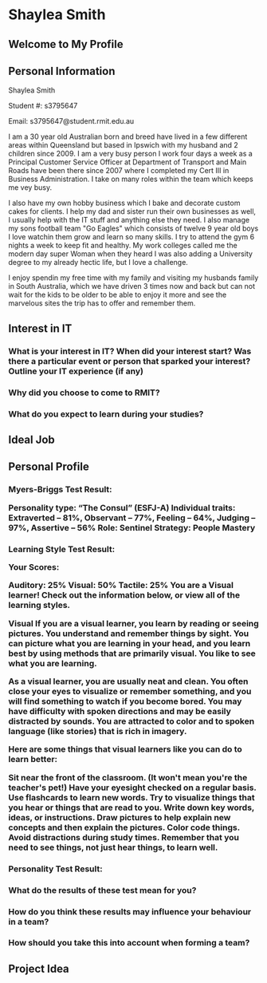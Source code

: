 # Shaylea Smith
<h2> Welcome to My Profile

<h2> Personal Information </h2>

<p> Shaylea Smith </p>
<p> Student #: s3795647 </p>
<p> Email: s3795647@student.rmit.edu.au </p>

<p> I am a 30 year old Australian born and breed have lived in a few different areas within Queensland but based in Ipswich with my husband and 2 children since 2009. I am a very busy person I work four days a week as a Principal Customer Service Officer at Department of Transport and Main Roads have been there since 2007 where I completed my Cert III in Business Administration. I take on many roles within the team which keeps me vey busy. </p>

<p> I also have my own hobby business which I bake and decorate custom cakes for clients. I help my dad and sister run their own businesses as well, I usually help with the IT stuff and anything else they need. I also manage my sons football team "Go Eagles" which consists of twelve 9 year old boys I love watchin them grow and learn so many skills. I try to attend the gym 6 nights a week to keep fit and healthy. My work colleges called me the modern day super Woman when they heard I was also adding a University degree to my already hectic life, but I love a challenge. </p>

<p> I enjoy spendin my free time with my family and visiting my husbands family in South Australia, which we have driven 3 times now and back but can not wait for the kids to be older to be able to enjoy it more and see the marvelous sites the trip has to offer and remember them. </P>


<h2>  Interest in IT 

<h3> What is your interest in IT? When did your interest start? Was there a particular event or person that sparked your interest? Outline your IT experience (if any) 
  <p>    </p>
  
<h3> Why did you choose to come to RMIT? 
  <p>   </p>

<h3> What do you expect to learn during your studies? 
  <p>   </p>
  
  
  
<h2>  Ideal Job </h>


<h2>  Personal Profile </h>

<h3> <p> Myers-Briggs Test Result: </p> </h>
   <p> Personality type: “The Consul” (ESFJ-A)
Individual traits: Extraverted – 81%, Observant – 77%, Feeling – 64%, Judging – 97%, Assertive – 56%
Role: Sentinel
     Strategy: People Mastery </p>

  <h3> <p> Learning Style Test Result: </p> </h>
  <p> Your Scores:

Auditory: 25%
Visual: 50%
Tactile: 25%
You are a Visual learner! Check out the information below, or view all of the learning styles.

Visual
If you are a visual learner, you learn by reading or seeing pictures. You understand and remember things by sight. You can picture what you are learning in your head, and you learn best by using methods that are primarily visual. You like to see what you are learning.

As a visual learner, you are usually neat and clean. You often close your eyes to visualize or remember something, and you will find something to watch if you become bored. You may have difficulty with spoken directions and may be easily distracted by sounds. You are attracted to color and to spoken language (like stories) that is rich in imagery.

Here are some things that visual learners like you can do to learn better:

Sit near the front of the classroom. (It won't mean you're the teacher's pet!)
Have your eyesight checked on a regular basis.
Use flashcards to learn new words.
Try to visualize things that you hear or things that are read to you.
Write down key words, ideas, or instructions.
Draw pictures to help explain new concepts and then explain the pictures.
Color code things.
Avoid distractions during study times.
Remember that you need to see things, not just hear things, to learn well.  </p>
<h3> <p> Personality Test Result: </p>
  <p>   </p>

<h3> What do the results of these test mean for you? </h>
  <p>   </p>
  
<h3> How do you think these results may influence your behaviour in a team? </h>
  <p>   </p>
  
<h3> How should you take this into account when forming a team? </h>
  <p>   </p>

<h2>  Project Idea </h>

